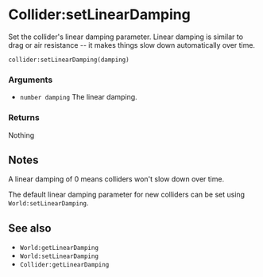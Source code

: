 <!--
category: reference
-->

Collider:setLinearDamping
===

Set the collider's linear damping parameter.  Linear damping is similar to drag or air resistance --
it makes things slow down automatically over time.

    collider:setLinearDamping(damping)

### Arguments

- `number damping` The linear damping.

### Returns

Nothing

Notes
---

A linear damping of 0 means colliders won't slow down over time.

The default linear damping parameter for new colliders can be set using `World:setLinearDamping`.

See also
---

- `World:getLinearDamping`
- `World:setLinearDamping`
- `Collider:getLinearDamping`
